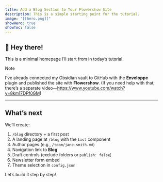 ```yaml
---
title: Add a Blog Section to Your Flowershow Site
description: This is a simple starting point for the tutorial.
image: "[[hero.png]]"
showHero: true
showToc: false
---
```

## 👋 Hey there!

This is a minimal homepage I’ll start from in today’s tutorial.  

> [!note]
> I’ve already connected my Obsidian vault to GitHub with the **Enveloppe** plugin and published the site with **Flowershow**. (If you need help with that, there’s a separate video—https://www.youtube.com/watch?v=8km17DPf0GM)

---

## What’s next

We’ll create:
1. `/blog` directory + a first post  
2. A landing page at `/blog` with the `List` component  
3. Author pages (e.g., `/team/jane-smith.md`)  
4. Navigation link to **Blog**  
5. Draft controls (exclude folders or `publish: false`)  
6. Newsletter form embed  
7. Theme selection in `config.json`

Let’s build it step by step!
